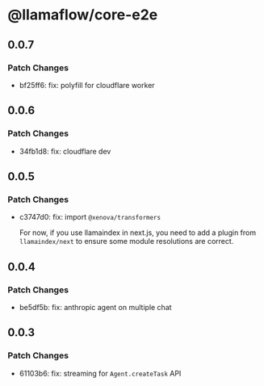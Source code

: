 # @llamaflow/core-e2e

## 0.0.7

### Patch Changes

- bf25ff6: fix: polyfill for cloudflare worker

## 0.0.6

### Patch Changes

- 34fb1d8: fix: cloudflare dev

## 0.0.5

### Patch Changes

- c3747d0: fix: import `@xenova/transformers`

  For now, if you use llamaindex in next.js, you need to add a plugin from `llamaindex/next` to ensure some module resolutions are correct.

## 0.0.4

### Patch Changes

- be5df5b: fix: anthropic agent on multiple chat

## 0.0.3

### Patch Changes

- 61103b6: fix: streaming for `Agent.createTask` API
